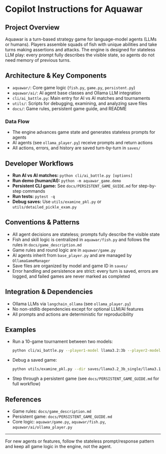 # Copilot Instructions for Aquawar

## Project Overview
Aquawar is a turn-based strategy game for language-model agents (LLMs or humans). Players assemble squads of fish with unique abilities and take turns making assertions and attacks. The engine is designed for stateless LLM play: every prompt fully describes the visible state, so agents do not need memory of previous turns.

## Architecture & Key Components
- `aquawar/`: Core game logic (`fish.py`, `game.py`, `persistent.py`)
- `aquawar/ai/`: AI agent base classes and Ollama LLM integration
- `cli/ai_battle.py`: Main entry for AI vs AI matches and tournaments
- `utils/`: Scripts for debugging, examining, and analyzing save files
- `docs/`: Game rules, persistent game guide, and README

### Data Flow
- The engine advances game state and generates stateless prompts for agents
- AI agents (see `ollama_player.py`) receive prompts and return actions
- All actions, errors, and history are saved turn-by-turn in `saves/`

## Developer Workflows
- **Run AI vs AI matches:** `python cli/ai_battle.py [options]`
- **Run demo (human/AI):** `python -m aquawar_game.demo`
- **Persistent CLI game:** See `docs/PERSISTENT_GAME_GUIDE.md` for step-by-step commands
- **Run tests:** `pytest -q`
- **Debug saves:** Use `utils/examine_pkl.py` or `utils/detailed_pickle_exam.py`

## Conventions & Patterns
- All agent decisions are stateless; prompts fully describe the visible state
- Fish and skill logic is centralized in `aquawar/fish.py` and follows the rules in `docs/game_description.md`
- Game rules and round logic are in `aquawar/game.py`
- AI agents inherit from `base_player.py` and are managed by `OllamaGameManager`
- Save files are organized by model and game ID in `saves/`
- Error handling and persistence are strict: every turn is saved, errors are logged, and failed games are never marked as completed

## Integration & Dependencies
- Ollama LLMs via `langchain_ollama` (see `ollama_player.py`)
- No non-stdlib dependencies except for optional LLM/AI features
- All prompts and actions are deterministic for reproducibility

## Examples
- Run a 10-game tournament between two models:
  ```bash
  python cli/ai_battle.py --player1-model llama3.2:3b --player2-model gpt-oss:20b --tournament 10
  ```
- Debug a saved game:
  ```bash
  python utils/examine_pkl.py --dir saves/llama3.2_3b_single/llama3.1_8b_single/round_001 --files latest.pkl
  ```
- Step through a persistent game (see `docs/PERSISTENT_GAME_GUIDE.md` for full workflow)

## References
- Game rules: `docs/game_description.md`
- Persistent game: `docs/PERSISTENT_GAME_GUIDE.md`
- Core logic: `aquawar/game.py`, `aquawar/fish.py`, `aquawar/ai/ollama_player.py`

---
For new agents or features, follow the stateless prompt/response pattern and keep all game logic in the engine, not the agent.
